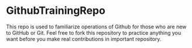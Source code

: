 # GithubTrainingRepo
This repo is used to familiarize operations of Github for those who are new to GitHub or Git. Feel free to fork this repository to practice anything you want before you make real contributions in important repository.

